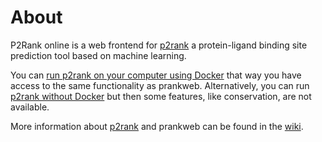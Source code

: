 # About

P2Rank online is a web frontend for [p2rank] a protein-ligand binding site prediction tool based on machine learning.

You can [run p2rank on your computer using Docker](https://github.com/cusbg/p2rank-framework/wiki/P2Rank-Deploy-Docker) that way you have access to the same functionality as prankweb.
Alternatively, you can run [p2rank without Docker](https://github.com/rdk/p2rank#setup) but then some features, like conservation, are not available.  

More information about [p2rank] and prankweb can be found in the [wiki](https://github.com/cusbg/p2rank-framework/wiki).

[p2rank]: <https://github.com/rdk/p2rank>
